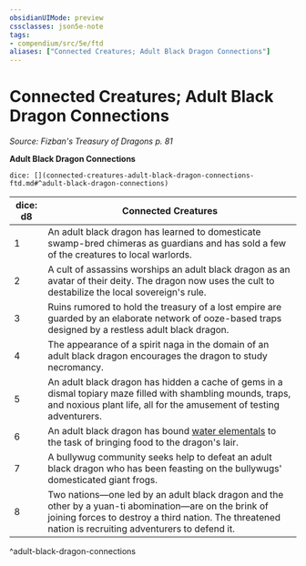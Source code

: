 ```yaml
---
obsidianUIMode: preview
cssclasses: json5e-note
tags:
- compendium/src/5e/ftd
aliases: ["Connected Creatures; Adult Black Dragon Connections"]
---
```

# Connected Creatures; Adult Black Dragon Connections
*Source: Fizban's Treasury of Dragons p. 81* 

**Adult Black Dragon Connections**

`dice: [](connected-creatures-adult-black-dragon-connections-ftd.md#^adult-black-dragon-connections)`

| dice: d8 | Connected Creatures |
|----------|---------------------|
| 1 | An adult black dragon has learned to domesticate swamp-bred chimeras as guardians and has sold a few of the creatures to local warlords. |
| 2 | A cult of assassins worships an adult black dragon as an avatar of their deity. The dragon now uses the cult to destabilize the local sovereign's rule. |
| 3 | Ruins rumored to hold the treasury of a lost empire are guarded by an elaborate network of ooze-based traps designed by a restless adult black dragon. |
| 4 | The appearance of a spirit naga in the domain of an adult black dragon encourages the dragon to study necromancy. |
| 5 | An adult black dragon has hidden a cache of gems in a dismal topiary maze filled with shambling mounds, traps, and noxious plant life, all for the amusement of testing adventurers. |
| 6 | An adult black dragon has bound [water elementals](compendium/bestiary/elemental/water-elemental.md) to the task of bringing food to the dragon's lair. |
| 7 | A bullywug community seeks help to defeat an adult black dragon who has been feasting on the bullywugs' domesticated giant frogs. |
| 8 | Two nations—one led by an adult black dragon and the other by a yuan-ti abomination—are on the brink of joining forces to destroy a third nation. The threatened nation is recruiting adventurers to defend it. |
^adult-black-dragon-connections